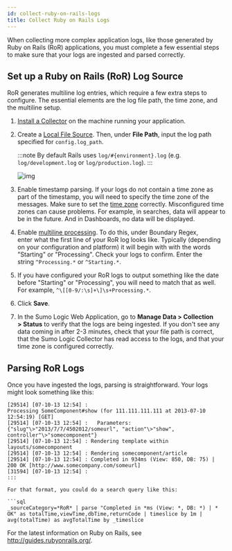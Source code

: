 ```yaml
---
id: collect-ruby-on-rails-logs
title: Collect Ruby on Rails Logs
---
```



When collecting more complex application logs, like those generated by Ruby on Rails (RoR) applications, you must complete a few essential steps to make sure that your logs are ingested and parsed correctly.

## Set up a Ruby on Rails (RoR) Log Source

RoR generates multiline log entries, which require a few extra steps to
configure. The essential elements are the log file path, the time zone,
and the multiline setup.

1. [Install a Collector](/docs/send-data/installed-collectors) on the machine running your application.

1. Create a [Local File Source](/docs/send-data/sources/installed-collectors/local-file-source). Then, under **File Path**, input the log path specified for `config.log_path`.

    :::note
    By default Rails uses `log/#{environment}.log` (e.g. `log/development.log` or `log/production.log`).
    :::

    ![img](/img/send-data/ruby_on_rails.png)

1. Enable timestamp parsing. If your logs do not contain a time zone as part of the timestamp, you will need to specify the time zone of the messages. Make sure to set the [time zone](../sources/reference-information/time-reference.md) correctly. Misconfigured time zones can cause problems. For example, in searches, data will appear to be in the future. And in Dashboards, no data will be displayed.

1. Enable [multiline processing](../sources/reference-information/collect-multiline-logs.md). To do this, under Boundary Regex, enter what the first line of your RoR log looks like. Typically (depending on your configuration and platform) it will begin with with the words "Starting" or "Processing". Check your logs to confirm. Enter the string `^Processing.*` or `^Starting.*`.

1. If you have configured your RoR logs to output something like the date before "Starting" or "Processing", you will need to match that as well. For example, `^\[[0-9/:\s]+\]\s+Processing.*`.

1. Click **Save**. 

1. In the Sumo Logic Web Application, go to **Manage Data \> Collection \> Status** to verify that the logs are being ingested. If you don't see any data coming in after 2-3 minutes, check that your file path is correct, that the Sumo Logic Collector has read access to the logs, and that your time zone is configured correctly.

## Parsing RoR Logs

Once you have ingested the logs, parsing is straightforward. Your logs might look something like this:

```
[29514] [07-10-13 12:54] :
Processing SomeComponent#show (for 111.111.111.111 at 2013-07-10 12:54:19) [GET]
[29514] [07-10-13 12:54] :   Parameters: {"slug"\>"2013/7/7/4502012/someurl", "action"\>"show", controller"\>"somecomponent"}
[29514] [07-10-13 12:54] : Rendering template within layouts/somecomponent
[29514] [07-10-13 12:54] : Rendering somecomponent/article
[29514] [07-10-13 12:54] : Completed in 934ms (View: 850, DB: 75) | 200 OK [http://www.somecompany.com/someurl]
[31594] [07-10-13 12:54] :
:::

For that format, you could do a search query like this:

```sql
_sourceCategory=*RoR* | parse "Completed in *ms (View: *, DB: *) | * OK" as totalTime,viewTime,dbTime,returnCode | timeslice by 1m | avg(totalTime) as avgTotalTime by _timeslice
```

For the latest information on Ruby on Rails, see http://guides.rubyonrails.org/.

